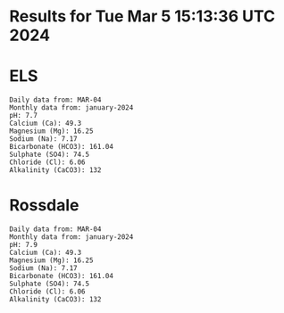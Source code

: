 # Results for Tue Mar  5 15:13:36 UTC 2024
# ELS
```
Daily data from: MAR-04
Monthly data from: january-2024
pH: 7.7
Calcium (Ca): 49.3
Magnesium (Mg): 16.25
Sodium (Na): 7.17
Bicarbonate (HCO3): 161.04
Sulphate (SO4): 74.5
Chloride (Cl): 6.06
Alkalinity (CaCO3): 132
```
# Rossdale
```
Daily data from: MAR-04
Monthly data from: january-2024
pH: 7.9
Calcium (Ca): 49.3
Magnesium (Mg): 16.25
Sodium (Na): 7.17
Bicarbonate (HCO3): 161.04
Sulphate (SO4): 74.5
Chloride (Cl): 6.06
Alkalinity (CaCO3): 132
```
